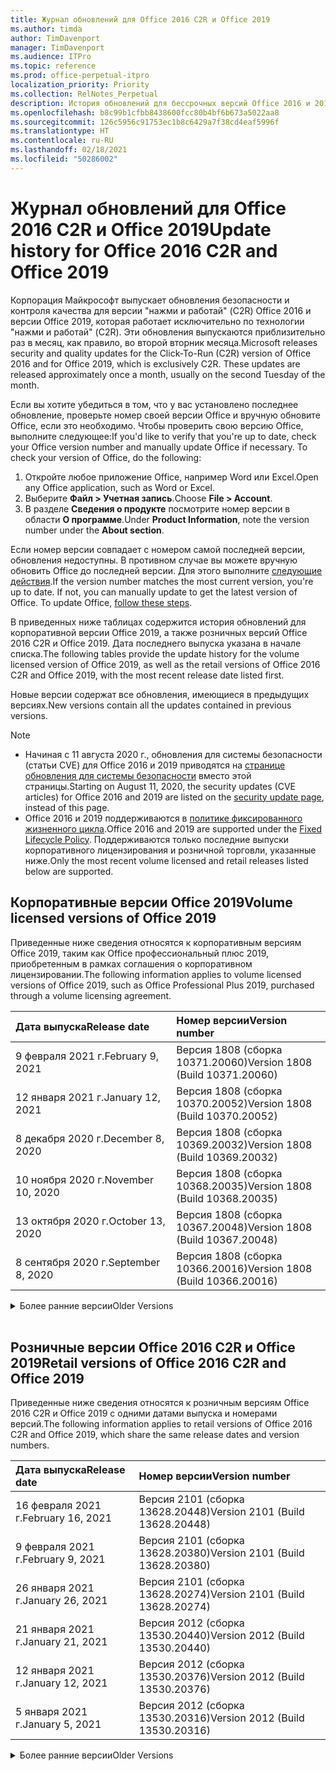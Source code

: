 ```yaml
---
title: Журнал обновлений для Office 2016 C2R и Office 2019
ms.author: timda
author: TimDavenport
manager: TimDavenport
ms.audience: ITPro
ms.topic: reference
ms.prod: office-perpetual-itpro
localization_priority: Priority
ms.collection: RelNotes_Perpetual
description: История обновлений для бессрочных версий Office 2016 и 2019 с технологией "нажми и работай" (C2R) для ИТ-специалистов
ms.openlocfilehash: b8c99b1cfbb8438600fcc80b4bf6b673a5022aa8
ms.sourcegitcommit: 126c5956c91753ec1b8c6429a7f38cd4eaf5996f
ms.translationtype: HT
ms.contentlocale: ru-RU
ms.lasthandoff: 02/18/2021
ms.locfileid: "50286002"
---
```

# <a name="update-history-for-office-2016-c2r-and-office-2019"></a><span data-ttu-id="e9ac4-103">Журнал обновлений для Office 2016 C2R и Office 2019</span><span class="sxs-lookup"><span data-stu-id="e9ac4-103">Update history for Office 2016 C2R and Office 2019</span></span>

<span data-ttu-id="e9ac4-p101">Корпорация Майкрософт выпускает обновления безопасности и контроля качества для версии "нажми и работай" (C2R) Office 2016 и версии Office 2019, которая работает исключительно по технологии "нажми и работай" (C2R). Эти обновления выпускаются приблизительно раз в месяц, как правило, во второй вторник месяца.</span><span class="sxs-lookup"><span data-stu-id="e9ac4-p101">Microsoft releases security and quality updates for the Click-To-Run (C2R) version of Office 2016 and for Office 2019, which is exclusively C2R. These updates are released approximately once a month, usually on the second Tuesday of the month.</span></span>

<span data-ttu-id="e9ac4-p102">Если вы хотите убедиться в том, что у вас установлено последнее обновление, проверьте номер своей версии Office и вручную обновите Office, если это необходимо. Чтобы проверить свою версию Office, выполните следующее:</span><span class="sxs-lookup"><span data-stu-id="e9ac4-p102">If you'd like to verify that you're up to date, check your Office version number and manually update Office if necessary. To check your version of Office, do the following:</span></span>

  1.    <span data-ttu-id="e9ac4-108">Откройте любое приложение Office, например Word или Excel.</span><span class="sxs-lookup"><span data-stu-id="e9ac4-108">Open any Office application, such as Word or Excel.</span></span>
  2.    <span data-ttu-id="e9ac4-109">Выберите **Файл > Учетная запись**.</span><span class="sxs-lookup"><span data-stu-id="e9ac4-109">Choose **File > Account**.</span></span>
  3.    <span data-ttu-id="e9ac4-110">В разделе **Сведения о продукте** посмотрите номер версии в области **О программе**.</span><span class="sxs-lookup"><span data-stu-id="e9ac4-110">Under **Product Information**, note the version number under the **About section**.</span></span>

<span data-ttu-id="e9ac4-p103">Если номер версии совпадает с номером самой последней версии, обновления недоступны. В противном случае вы можете вручную обновить Office до последней версии. Для этого выполните [следующие действия](https://support.office.com/article/2ab296f3-7f03-43a2-8e50-46de917611c5).</span><span class="sxs-lookup"><span data-stu-id="e9ac4-p103">If the version number matches the most current version, you're up to date. If not, you can manually update to get the latest version of Office. To update Office, [follow these steps](https://support.office.com/article/2ab296f3-7f03-43a2-8e50-46de917611c5).</span></span>


<span data-ttu-id="e9ac4-114">В приведенных ниже таблицах содержится история обновлений для корпоративной версии Office 2019, а также розничных версий Office 2016 C2R и Office 2019. Дата последнего выпуска указана в начале списка.</span><span class="sxs-lookup"><span data-stu-id="e9ac4-114">The following tables provide the update history for the volume licensed version of Office 2019, as well as the retail versions of Office 2016 C2R and Office 2019, with the most recent release date listed first.</span></span>

<span data-ttu-id="e9ac4-115">Новые версии содержат все обновления, имеющиеся в предыдущих версиях.</span><span class="sxs-lookup"><span data-stu-id="e9ac4-115">New versions contain all the updates contained in previous versions.</span></span>


 > [!NOTE]
> - <span data-ttu-id="e9ac4-116">Начиная с 11 августа 2020 г., обновления для системы безопасности (статьи CVE) для Office 2016 и 2019 приводятся на [странице обновления для системы безопасности](https://docs.microsoft.com/officeupdates/microsoft365-apps-security-updates) вместо этой страницы.</span><span class="sxs-lookup"><span data-stu-id="e9ac4-116">Starting on August 11, 2020, the security updates (CVE articles) for Office 2016 and 2019 are listed on the [security update page](https://docs.microsoft.com/officeupdates/microsoft365-apps-security-updates), instead of this page.</span></span> 
> - <span data-ttu-id="e9ac4-117">Office 2016 и 2019 поддерживаются в [политике фиксированного жизненного цикла](https://docs.microsoft.com/lifecycle/policies/fixed).</span><span class="sxs-lookup"><span data-stu-id="e9ac4-117">Office 2016 and 2019 are supported under the [Fixed Lifecycle Policy](https://docs.microsoft.com/lifecycle/policies/fixed).</span></span> <span data-ttu-id="e9ac4-118">Поддерживаются только последние выпуски корпоративного лицензирования и розничной торговли, указанные ниже.</span><span class="sxs-lookup"><span data-stu-id="e9ac4-118">Only the most recent volume licensed and retail releases listed below are supported.</span></span>


## <a name="volume-licensed-versions-of-office-2019"></a><span data-ttu-id="e9ac4-119">Корпоративные версии Office 2019</span><span class="sxs-lookup"><span data-stu-id="e9ac4-119">Volume licensed versions of Office 2019</span></span>
<span data-ttu-id="e9ac4-120">Приведенные ниже сведения относятся к корпоративным версиям Office 2019, таким как Office профессиональный плюс 2019, приобретенным в рамках соглашения о корпоративном лицензировании.</span><span class="sxs-lookup"><span data-stu-id="e9ac4-120">The following information applies to volume licensed versions of Office 2019, such as Office Professional Plus 2019, purchased through a volume licensing agreement.</span></span>

[//]: # (НЕ УДАЛЯТЬ ТАБЛИЦУ КОРПОРАТИВНЫХ ВЕРСИЙ НАЧАЛО)


|<span data-ttu-id="e9ac4-122">**Дата выпуска**</span><span class="sxs-lookup"><span data-stu-id="e9ac4-122">**Release date**</span></span>|<span data-ttu-id="e9ac4-123">**Номер версии**</span><span class="sxs-lookup"><span data-stu-id="e9ac4-123">**Version number**</span></span>|
|:-----|:-----|
|<span data-ttu-id="e9ac4-124">9 февраля 2021 г.</span><span class="sxs-lookup"><span data-stu-id="e9ac4-124">February 9, 2021</span></span>|<span data-ttu-id="e9ac4-125">Версия 1808 (сборка 10371.20060)</span><span class="sxs-lookup"><span data-stu-id="e9ac4-125">Version 1808 (Build 10371.20060)</span></span>|
|<span data-ttu-id="e9ac4-126">12 января 2021 г.</span><span class="sxs-lookup"><span data-stu-id="e9ac4-126">January 12, 2021</span></span>|<span data-ttu-id="e9ac4-127">Версия 1808 (сборка 10370.20052)</span><span class="sxs-lookup"><span data-stu-id="e9ac4-127">Version 1808 (Build 10370.20052)</span></span>|
|<span data-ttu-id="e9ac4-128">8 декабря 2020 г.</span><span class="sxs-lookup"><span data-stu-id="e9ac4-128">December 8, 2020</span></span>|<span data-ttu-id="e9ac4-129">Версия 1808 (сборка 10369.20032)</span><span class="sxs-lookup"><span data-stu-id="e9ac4-129">Version 1808 (Build 10369.20032)</span></span>|
|<span data-ttu-id="e9ac4-130">10 ноября 2020 г.</span><span class="sxs-lookup"><span data-stu-id="e9ac4-130">November 10, 2020</span></span>|<span data-ttu-id="e9ac4-131">Версия 1808 (сборка 10368.20035)</span><span class="sxs-lookup"><span data-stu-id="e9ac4-131">Version 1808 (Build 10368.20035)</span></span>|
|<span data-ttu-id="e9ac4-132">13 октября 2020 г.</span><span class="sxs-lookup"><span data-stu-id="e9ac4-132">October 13, 2020</span></span>|<span data-ttu-id="e9ac4-133">Версия 1808 (сборка 10367.20048)</span><span class="sxs-lookup"><span data-stu-id="e9ac4-133">Version 1808 (Build 10367.20048)</span></span>|
|<span data-ttu-id="e9ac4-134">8 сентября 2020 г.</span><span class="sxs-lookup"><span data-stu-id="e9ac4-134">September 8, 2020</span></span>|<span data-ttu-id="e9ac4-135">Версия 1808 (сборка 10366.20016)</span><span class="sxs-lookup"><span data-stu-id="e9ac4-135">Version 1808 (Build 10366.20016)</span></span>|


[//]: # (НЕ УДАЛЯТЬ ТАБЛИЦУ КОРПОРАТИВНЫХ ВЕРСИЙ КОНЕЦ)

<details>
<summary><span data-ttu-id="e9ac4-137">Более ранние версии</span><span class="sxs-lookup"><span data-stu-id="e9ac4-137">Older Versions</span></span></summary>
 

[//]: # (НЕ УДАЛЯТЬ СТАРУЮ ТАБЛИЦУ КОРПОРАТИВНЫХ ВЕРСИЙ НАЧАЛО)


|<span data-ttu-id="e9ac4-139">**Дата выпуска**</span><span class="sxs-lookup"><span data-stu-id="e9ac4-139">**Release date**</span></span>|<span data-ttu-id="e9ac4-140">**Номер версии**</span><span class="sxs-lookup"><span data-stu-id="e9ac4-140">**Version number**</span></span>|
|:-----|:-----|
|<span data-ttu-id="e9ac4-141">11 августа 2020 г.</span><span class="sxs-lookup"><span data-stu-id="e9ac4-141">August 11, 2020</span></span>|<span data-ttu-id="e9ac4-142">Версия 1808 (сборка 10364.20059)</span><span class="sxs-lookup"><span data-stu-id="e9ac4-142">Version 1808 (Build 10364.20059)</span></span>|
|<span data-ttu-id="e9ac4-143">14 июля 2020 г.</span><span class="sxs-lookup"><span data-stu-id="e9ac4-143">July 14, 2020</span></span>   |<span data-ttu-id="e9ac4-144">Версия 1808 (сборка 10363.20015)</span><span class="sxs-lookup"><span data-stu-id="e9ac4-144">Version 1808 (Build 10363.20015)</span></span>  |
|<span data-ttu-id="e9ac4-145">9 июня 2020 г.</span><span class="sxs-lookup"><span data-stu-id="e9ac4-145">June 9, 2020</span></span>   |<span data-ttu-id="e9ac4-146">Версия 1808 (сборка 10361.20002)</span><span class="sxs-lookup"><span data-stu-id="e9ac4-146">Version 1808 (Build 10361.20002)</span></span>  |
|<span data-ttu-id="e9ac4-147">12 мая 2020 г.</span><span class="sxs-lookup"><span data-stu-id="e9ac4-147">May 12, 2020</span></span>   |<span data-ttu-id="e9ac4-148">Версия 1808 (сборка 10359.20023)</span><span class="sxs-lookup"><span data-stu-id="e9ac4-148">Version 1808 (Build 10359.20023)</span></span>  |
|<span data-ttu-id="e9ac4-149">14 апреля 2020 г.</span><span class="sxs-lookup"><span data-stu-id="e9ac4-149">April 14, 2020</span></span>   |<span data-ttu-id="e9ac4-150">Версия 1808 (сборка 10358.20061)</span><span class="sxs-lookup"><span data-stu-id="e9ac4-150">Version 1808 (Build 10358.20061)</span></span>  |
|<span data-ttu-id="e9ac4-151">10 марта 2020 г.</span><span class="sxs-lookup"><span data-stu-id="e9ac4-151">March 10, 2020</span></span>   |<span data-ttu-id="e9ac4-152">Версия 1808 (сборка 10357.20081)</span><span class="sxs-lookup"><span data-stu-id="e9ac4-152">Version 1808 (Build 10357.20081)</span></span>  |
|<span data-ttu-id="e9ac4-153">11 февраля 2020 г.</span><span class="sxs-lookup"><span data-stu-id="e9ac4-153">February 11, 2020</span></span>   |<span data-ttu-id="e9ac4-154">Версия 1808 (сборка 10356.20006)</span><span class="sxs-lookup"><span data-stu-id="e9ac4-154">Version 1808 (Build 10356.20006)</span></span>  |


[//]: # (НЕ УДАЛЯТЬ СТАРУЮ ТАБЛИЦУ КОРПОРАТИВНЫХ ВЕРСИЙ КОНЕЦ)

</details>


<br/>

## <a name="retail-versions-of-office-2016-c2r-and-office-2019"></a><span data-ttu-id="e9ac4-156">Розничные версии Office 2016 C2R и Office 2019</span><span class="sxs-lookup"><span data-stu-id="e9ac4-156">Retail versions of Office 2016 C2R and Office 2019</span></span>
<span data-ttu-id="e9ac4-157">Приведенные ниже сведения относятся к розничным версиям Office 2016 C2R и Office 2019 c одними датами выпуска и номерами версий.</span><span class="sxs-lookup"><span data-stu-id="e9ac4-157">The following information applies to retail versions of Office 2016 C2R and Office 2019, which share the same release dates and version numbers.</span></span>

[//]: # (НЕ УДАЛЯТЬ ТАБЛИЦУ РОЗНИЧНЫХ ВЕРСИЙ НАЧАЛО)


|<span data-ttu-id="e9ac4-159">**Дата выпуска**</span><span class="sxs-lookup"><span data-stu-id="e9ac4-159">**Release date**</span></span>|<span data-ttu-id="e9ac4-160">**Номер версии**</span><span class="sxs-lookup"><span data-stu-id="e9ac4-160">**Version number**</span></span>|
|:-----|:-----|
|<span data-ttu-id="e9ac4-161">16 февраля 2021 г.</span><span class="sxs-lookup"><span data-stu-id="e9ac4-161">February 16, 2021</span></span>|<span data-ttu-id="e9ac4-162">Версия 2101 (сборка 13628.20448)</span><span class="sxs-lookup"><span data-stu-id="e9ac4-162">Version 2101 (Build 13628.20448)</span></span>|
|<span data-ttu-id="e9ac4-163">9 февраля 2021 г.</span><span class="sxs-lookup"><span data-stu-id="e9ac4-163">February 9, 2021</span></span>|<span data-ttu-id="e9ac4-164">Версия 2101 (сборка 13628.20380)</span><span class="sxs-lookup"><span data-stu-id="e9ac4-164">Version 2101 (Build 13628.20380)</span></span>|
|<span data-ttu-id="e9ac4-165">26 января 2021 г.</span><span class="sxs-lookup"><span data-stu-id="e9ac4-165">January 26, 2021</span></span>|<span data-ttu-id="e9ac4-166">Версия 2101 (сборка 13628.20274)</span><span class="sxs-lookup"><span data-stu-id="e9ac4-166">Version 2101 (Build 13628.20274)</span></span>|
|<span data-ttu-id="e9ac4-167">21 января 2021 г.</span><span class="sxs-lookup"><span data-stu-id="e9ac4-167">January 21, 2021</span></span>|<span data-ttu-id="e9ac4-168">Версия 2012 (сборка 13530.20440)</span><span class="sxs-lookup"><span data-stu-id="e9ac4-168">Version 2012 (Build 13530.20440)</span></span>|
|<span data-ttu-id="e9ac4-169">12 января 2021 г.</span><span class="sxs-lookup"><span data-stu-id="e9ac4-169">January 12, 2021</span></span>|<span data-ttu-id="e9ac4-170">Версия 2012 (сборка 13530.20376)</span><span class="sxs-lookup"><span data-stu-id="e9ac4-170">Version 2012 (Build 13530.20376)</span></span>|
|<span data-ttu-id="e9ac4-171">5 января 2021 г.</span><span class="sxs-lookup"><span data-stu-id="e9ac4-171">January 5, 2021</span></span>|<span data-ttu-id="e9ac4-172">Версия 2012 (сборка 13530.20316)</span><span class="sxs-lookup"><span data-stu-id="e9ac4-172">Version 2012 (Build 13530.20316)</span></span>|


[//]: # (НЕ УДАЛЯТЬ ТАБЛИЦУ РОЗНИЧНЫХ ВЕРСИЙ КОНЕЦ)

<details>
<summary><span data-ttu-id="e9ac4-174">Более ранние версии</span><span class="sxs-lookup"><span data-stu-id="e9ac4-174">Older Versions</span></span></summary>
 

[//]: # (НЕ УДАЛЯТЬ СТАРУЮ ТАБЛИЦУ РОЗНИЧНЫХ ВЕРСИЙ НАЧАЛО)


|<span data-ttu-id="e9ac4-176">**Дата выпуска**</span><span class="sxs-lookup"><span data-stu-id="e9ac4-176">**Release date**</span></span>|<span data-ttu-id="e9ac4-177">**Номер версии**</span><span class="sxs-lookup"><span data-stu-id="e9ac4-177">**Version number**</span></span>|
|:-----|:-----|
|<span data-ttu-id="e9ac4-178">Декабрь 21, 2020 г.</span><span class="sxs-lookup"><span data-stu-id="e9ac4-178">December 21, 2020</span></span>|<span data-ttu-id="e9ac4-179">Версия 2011 (сборка 13426.20404)</span><span class="sxs-lookup"><span data-stu-id="e9ac4-179">Version 2011 (Build 13426.20404)</span></span>|
|<span data-ttu-id="e9ac4-180">8 декабря 2020 г.</span><span class="sxs-lookup"><span data-stu-id="e9ac4-180">December 8, 2020</span></span>|<span data-ttu-id="e9ac4-181">Версия 2011 (сборка 13426.20332)</span><span class="sxs-lookup"><span data-stu-id="e9ac4-181">Version 2011 (Build 13426.20332)</span></span>|
|<span data-ttu-id="e9ac4-182">2 декабря 2020 г.</span><span class="sxs-lookup"><span data-stu-id="e9ac4-182">December 2, 2020</span></span>|<span data-ttu-id="e9ac4-183">Версия 2011 (сборка 13426.20308)</span><span class="sxs-lookup"><span data-stu-id="e9ac4-183">Version 2011 (Build 13426.20308)</span></span>|
|<span data-ttu-id="e9ac4-184">30 ноября 2020 г.</span><span class="sxs-lookup"><span data-stu-id="e9ac4-184">November 30, 2020</span></span>|<span data-ttu-id="e9ac4-185">Версия 2011 (сборка 13426.20294)</span><span class="sxs-lookup"><span data-stu-id="e9ac4-185">Version 2011 (Build 13426.20294)</span></span>|
|<span data-ttu-id="e9ac4-186">23 ноября 2020 г.</span><span class="sxs-lookup"><span data-stu-id="e9ac4-186">November 23, 2020</span></span>|<span data-ttu-id="e9ac4-187">Версия 2011 (сборка 13426.20274)</span><span class="sxs-lookup"><span data-stu-id="e9ac4-187">Version 2011 (Build 13426.20274)</span></span>|
|<span data-ttu-id="e9ac4-188">17 ноября 2020 г.</span><span class="sxs-lookup"><span data-stu-id="e9ac4-188">November 17, 2020</span></span>|<span data-ttu-id="e9ac4-189">Версия 2010 (сборка 13328.20408)</span><span class="sxs-lookup"><span data-stu-id="e9ac4-189">Version 2010 (Build 13328.20408)</span></span>|
|<span data-ttu-id="e9ac4-190">10 ноября 2020 г.</span><span class="sxs-lookup"><span data-stu-id="e9ac4-190">November 10, 2020</span></span>|<span data-ttu-id="e9ac4-191">Версия 2010 (сборка 13328.20356)</span><span class="sxs-lookup"><span data-stu-id="e9ac4-191">Version 2010 (Build 13328.20356)</span></span>|
|<span data-ttu-id="e9ac4-192">27 октября 2020 г.</span><span class="sxs-lookup"><span data-stu-id="e9ac4-192">October 27, 2020</span></span>|<span data-ttu-id="e9ac4-193">Версия 2010 (сборка 13328.20292)</span><span class="sxs-lookup"><span data-stu-id="e9ac4-193">Version 2010 (Build 13328.20292)</span></span>|
|<span data-ttu-id="e9ac4-194">21 октября 2020 г.</span><span class="sxs-lookup"><span data-stu-id="e9ac4-194">October 21, 2020</span></span>|<span data-ttu-id="e9ac4-195">Версия 2009 (сборка 13231.20418)</span><span class="sxs-lookup"><span data-stu-id="e9ac4-195">Version 2009 (Build 13231.20418)</span></span>|
|<span data-ttu-id="e9ac4-196">13 октября 2020 г.</span><span class="sxs-lookup"><span data-stu-id="e9ac4-196">October 13, 2020</span></span>|<span data-ttu-id="e9ac4-197">Версия 2009 (сборка 13231.20390)</span><span class="sxs-lookup"><span data-stu-id="e9ac4-197">Version 2009 (Build 13231.20390)</span></span>|
|<span data-ttu-id="e9ac4-198">8 октября 2020 г.</span><span class="sxs-lookup"><span data-stu-id="e9ac4-198">October 8, 2020</span></span>|<span data-ttu-id="e9ac4-199">Версия 2009 (сборка 13231.20368)</span><span class="sxs-lookup"><span data-stu-id="e9ac4-199">Version 2009 (Build 13231.20368)</span></span>|
|<span data-ttu-id="e9ac4-200">28 сентября 2020 г.</span><span class="sxs-lookup"><span data-stu-id="e9ac4-200">September 28, 2020</span></span>|<span data-ttu-id="e9ac4-201">Версия 2009 (сборка 13231.20262)</span><span class="sxs-lookup"><span data-stu-id="e9ac4-201">Version 2009 (Build 13231.20262)</span></span>|
|<span data-ttu-id="e9ac4-202">22 сентября 2020 г.</span><span class="sxs-lookup"><span data-stu-id="e9ac4-202">September 22, 2020</span></span>|<span data-ttu-id="e9ac4-203">Версия 2008 (сборка 13127.20508)</span><span class="sxs-lookup"><span data-stu-id="e9ac4-203">Version 2008 (Build 13127.20508)</span></span>|
|<span data-ttu-id="e9ac4-204">9 сентября 2020 г.</span><span class="sxs-lookup"><span data-stu-id="e9ac4-204">September 9, 2020</span></span>|<span data-ttu-id="e9ac4-205">Версия 2008 (сборка 13127.20408)</span><span class="sxs-lookup"><span data-stu-id="e9ac4-205">Version 2008 (Build 13127.20408)</span></span>|
|<span data-ttu-id="e9ac4-206">31 августа 2020 г.</span><span class="sxs-lookup"><span data-stu-id="e9ac4-206">August 31, 2020</span></span>|<span data-ttu-id="e9ac4-207">Версия 2008 (сборка 13127.20296)</span><span class="sxs-lookup"><span data-stu-id="e9ac4-207">Version 2008 (Build 13127.20296)</span></span>|
|<span data-ttu-id="e9ac4-208">25 августа 2020 г.</span><span class="sxs-lookup"><span data-stu-id="e9ac4-208">August 25, 2020</span></span>|<span data-ttu-id="e9ac4-209">Версия 2007 (сборка 13029.20460)</span><span class="sxs-lookup"><span data-stu-id="e9ac4-209">Version 2007 (Build 13029.20460)</span></span>|
|<span data-ttu-id="e9ac4-210">11 августа 2020 г.</span><span class="sxs-lookup"><span data-stu-id="e9ac4-210">August 11, 2020</span></span>|<span data-ttu-id="e9ac4-211">Версия 2007 (сборка 13029.20344)</span><span class="sxs-lookup"><span data-stu-id="e9ac4-211">Version 2007 (Build 13029.20344)</span></span>|
|<span data-ttu-id="e9ac4-212">30 июля 2020 г.</span><span class="sxs-lookup"><span data-stu-id="e9ac4-212">July 30, 2020</span></span>|<span data-ttu-id="e9ac4-213">Версия 2007 (сборка 13029.20308)</span><span class="sxs-lookup"><span data-stu-id="e9ac4-213">Version 2007 (Build 13029.20308)</span></span>  |
|<span data-ttu-id="e9ac4-214">28 июля 2020 г.</span><span class="sxs-lookup"><span data-stu-id="e9ac4-214">July 28, 2020</span></span>|<span data-ttu-id="e9ac4-215">Версия 2006 (сборка 13001.20498)</span><span class="sxs-lookup"><span data-stu-id="e9ac4-215">Version 2006 (Build 13001.20498)</span></span>  |
|<span data-ttu-id="e9ac4-216">14 июля 2020 г.</span><span class="sxs-lookup"><span data-stu-id="e9ac4-216">July 14, 2020</span></span>|<span data-ttu-id="e9ac4-217">Версия 2006 (сборка 13001.20384)</span><span class="sxs-lookup"><span data-stu-id="e9ac4-217">Version 2006 (Build 13001.20384)</span></span>  |
|<span data-ttu-id="e9ac4-218">30 июня 2020 г.</span><span class="sxs-lookup"><span data-stu-id="e9ac4-218">June 30, 2020</span></span>|<span data-ttu-id="e9ac4-219">Версия 2006 (сборка 13001.20266)</span><span class="sxs-lookup"><span data-stu-id="e9ac4-219">Version 2006 (Build 13001.20266)</span></span>  |
|<span data-ttu-id="e9ac4-220">24 июня 2020 г.</span><span class="sxs-lookup"><span data-stu-id="e9ac4-220">June 24, 2020</span></span>|<span data-ttu-id="e9ac4-221">Версия 2005 (сборка 12827.20470)</span><span class="sxs-lookup"><span data-stu-id="e9ac4-221">Version 2005 (Build 12827.20470)</span></span>  |
|<span data-ttu-id="e9ac4-222">9 июня 2020 г.</span><span class="sxs-lookup"><span data-stu-id="e9ac4-222">June 9, 2020</span></span>|<span data-ttu-id="e9ac4-223">Версия 2005 (сборка 12827.20336)</span><span class="sxs-lookup"><span data-stu-id="e9ac4-223">Version 2005 (Build 12827.20336)</span></span>  |
|<span data-ttu-id="e9ac4-224">2 июня 2020 г.</span><span class="sxs-lookup"><span data-stu-id="e9ac4-224">June 2, 2020</span></span>|<span data-ttu-id="e9ac4-225">Версия 2005 (сборка 12827.20268)</span><span class="sxs-lookup"><span data-stu-id="e9ac4-225">Version 2005 (Build 12827.20268)</span></span>  |
|<span data-ttu-id="e9ac4-226">21 мая 2020 г.</span><span class="sxs-lookup"><span data-stu-id="e9ac4-226">May 21, 2020</span></span>|<span data-ttu-id="e9ac4-227">Версия 2004 (сборка 12730.20352)</span><span class="sxs-lookup"><span data-stu-id="e9ac4-227">Version 2004 (Build 12730.20352)</span></span>  |
|<span data-ttu-id="e9ac4-228">12 мая 2020 г.</span><span class="sxs-lookup"><span data-stu-id="e9ac4-228">May 12, 2020</span></span>|<span data-ttu-id="e9ac4-229">Версия 2004 (сборка 12730.20270)</span><span class="sxs-lookup"><span data-stu-id="e9ac4-229">Version 2004 (Build 12730.20270)</span></span>  |
|<span data-ttu-id="e9ac4-230">4 мая 2020 г.</span><span class="sxs-lookup"><span data-stu-id="e9ac4-230">May 4, 2020</span></span>|<span data-ttu-id="e9ac4-231">Версия 2004 (сборка 12730.20250)</span><span class="sxs-lookup"><span data-stu-id="e9ac4-231">Version 2004 (Build 12730.20250)</span></span>  |
|<span data-ttu-id="e9ac4-232">29 апреля 2020 г.</span><span class="sxs-lookup"><span data-stu-id="e9ac4-232">April 29, 2020</span></span>|<span data-ttu-id="e9ac4-233">Версия 2004 (сборка 12730.20236)</span><span class="sxs-lookup"><span data-stu-id="e9ac4-233">Version 2004 (Build 12730.20236)</span></span>  |
|<span data-ttu-id="e9ac4-234">15 апреля 2020 г.</span><span class="sxs-lookup"><span data-stu-id="e9ac4-234">April 15, 2020</span></span>|<span data-ttu-id="e9ac4-235">Версия 2003 (сборка 12624.20466)</span><span class="sxs-lookup"><span data-stu-id="e9ac4-235">Version 2003 (Build 12624.20466)</span></span>  |
|<span data-ttu-id="e9ac4-236">14 апреля 2020 г.</span><span class="sxs-lookup"><span data-stu-id="e9ac4-236">April 14, 2020</span></span>|<span data-ttu-id="e9ac4-237">Версия 2003 (сборка 12624.20442)</span><span class="sxs-lookup"><span data-stu-id="e9ac4-237">Version 2003 (Build 12624.20442)</span></span>  |
|<span data-ttu-id="e9ac4-238">31 марта 2020 г.</span><span class="sxs-lookup"><span data-stu-id="e9ac4-238">March 31, 2020</span></span>|<span data-ttu-id="e9ac4-239">Версия 2003 (сборка 12624.20382)</span><span class="sxs-lookup"><span data-stu-id="e9ac4-239">Version 2003 (Build 12624.20382)</span></span>  |
|<span data-ttu-id="e9ac4-240">25 марта 2020 г.</span><span class="sxs-lookup"><span data-stu-id="e9ac4-240">March 25, 2020</span></span>|<span data-ttu-id="e9ac4-241">Версия 2003 (сборка 12624.20320)</span><span class="sxs-lookup"><span data-stu-id="e9ac4-241">Version 2003 (Build 12624.20320)</span></span>  |
|<span data-ttu-id="e9ac4-242">10 марта 2020 г.</span><span class="sxs-lookup"><span data-stu-id="e9ac4-242">March 10, 2020</span></span>|<span data-ttu-id="e9ac4-243">Версия 2002 (сборка 12527.20278)</span><span class="sxs-lookup"><span data-stu-id="e9ac4-243">Version 2002 (Build 12527.20278)</span></span>  |
|<span data-ttu-id="e9ac4-244">1 марта 2020 г.</span><span class="sxs-lookup"><span data-stu-id="e9ac4-244">March 1, 2020</span></span>   |<span data-ttu-id="e9ac4-245">Версия 2002 (сборка 12527.20242)</span><span class="sxs-lookup"><span data-stu-id="e9ac4-245">Version 2002 (Build 12527.20242)</span></span>  |


[//]: # (НЕ УДАЛЯТЬ СТАРУЮ ТАБЛИЦУ РОЗНИЧНЫХ ВЕРСИЙ КОНЕЦ)


</details>






